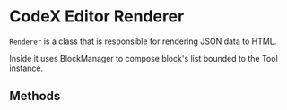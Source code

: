 # CodeX Editor Renderer

`Renderer` is a class that is responsible for rendering JSON data to HTML.
 
 Inside it uses BlockManager to compose block's list bounded to the Tool instance. 
 
 ## Methods

